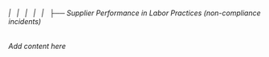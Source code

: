 ###### |   |   |   |   |   ├── Supplier Performance in Labor Practices (non-compliance incidents)

*Add content here*